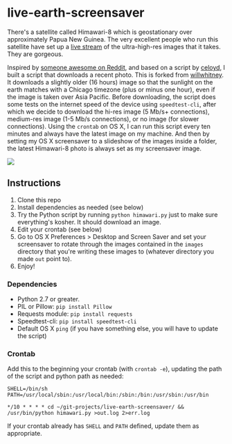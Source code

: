 # live-earth-screensaver

There's a satellite called Himawari-8 which is geostationary over approximately Papua New Guinea. The very excellent people who run this satellite have set up a [live stream](http://himawari8.nict.go.jp/) of the ultra-high-res images that it takes. They are gorgeous.

Inspired by [someone awesome on Reddit](https://www.reddit.com/r/programming/comments/441do9/i_made_a_windows_powershell_script_that_puts_a/), and based on a script by [celoyd](https://github.com/celoyd), I built a script that downloads a recent photo. This is forked from [willwhitney](https://github.com/willwhitney/live-earth-desktop). It downloads a slightly older (16 hours) image so that the sunlight on the earth matches with a Chicago timezone (plus or minus one hour), even if the image is taken over Asia Pacific. Before downloading, the script does some tests on the internet speed of the device using `speedtest-cli`, after which we decide to download the hi-res image (5 Mb/s+ connections), medium-res image (1-5 Mb/s connections), or no image (for slower connections). Using the `crontab` on OS X, I can run this script every ten minutes and always have the latest image on my machine. And then by setting my OS X screensaver to a slideshow of the images inside a folder, the latest Himawari-8 photo is always set as my screensaver image.

![](example.png)

## Instructions

1. Clone this repo
2. Install dependencies as needed (see below)
4. Try the Python script by running `python himawari.py` just to make sure everything's kosher. It should download an image.
5. Edit your crontab (see below)
7. Go to OS X Preferences > Desktop and Screen Saver and set your screensaver to rotate through the images contained in the `images` directory that you're writing these images to (whatever directory you made `out` point to).
8. Enjoy!

### Dependencies
* Python 2.7 or greater.
* PIL or Pillow: `pip install Pillow`
* Requests module: `pip install requests`
* Speedtest-cli: `pip install speedtest-cli`
* Default OS X `ping` (if you have something else, you will have to update the script)

### Crontab
Add this to the beginning your crontab (with `crontab -e`), updating the path of the script and python path as needed:
```shell
SHELL=/bin/sh
PATH=/usr/local/sbin:/usr/local/bin:/sbin:/bin:/usr/sbin:/usr/bin

*/10 * * * * cd ~/git-projects/live-earth-screensaver/ && /usr/bin/python himawari.py >out.log 2>err.log
```

If your crontab already has `SHELL` and `PATH` defined, update them as appropriate.
